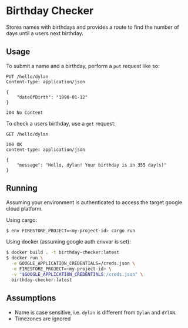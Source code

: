 # Birthday Checker

Stores names with birthdays and provides a route to find the number of days
until a users next birthday.

## Usage

To submit a name and a birthday, perform a `put` request like so:

```
PUT /hello/dylan
Content-Type: application/json

{
    "dateOfBirth": "1990-01-12"
}

204 No Content
```

To check a users birthday, use a `get` request:

```
GET /hello/dylan

200 OK
content-type: application/json

{
    "message": "Hello, dylan! Your birthday is in 355 day(s)"
}

```

## Running

Assuming your environment is authenticated to access the target google cloud platform.

Using cargo:

```bash
$ env FIRESTORE_PROJECT=<my-project-id> cargo run
```

Using docker (assuming google auth envvar is set):

```bash
$ docker build . -t birthday-checker:latest
$ docker run \
  -e GOOGLE_APPLICATION_CREDENTIALS=/creds.json \
  -e FIRESTORE_PROJECT=<my-project-id> \
  -v "$GOOGLE_APPLICATION_CREDENTIALS:/creds.json" \
  birthday-checker:latest
```

## Assumptions

- Name is case sensitive, i.e. `dylan` is different from `Dylan` and `dYlAN`.
- Timezones are ignored
